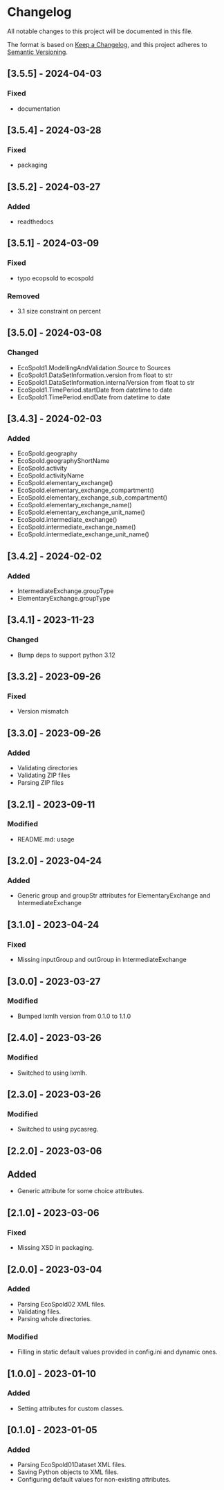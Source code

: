 # Changelog

All notable changes to this project will be documented in this file.

The format is based on [Keep a Changelog](https://keepachangelog.com/en/1.0.0/),
and this project adheres to [Semantic Versioning](https://semver.org/spec/v2.0.0.html).

## [3.5.5] - 2024-04-03

### Fixed

- documentation

## [3.5.4] - 2024-03-28

### Fixed

- packaging

## [3.5.2] - 2024-03-27

### Added

- readthedocs

## [3.5.1] - 2024-03-09

### Fixed

- typo ecopsold to ecospold

### Removed

- 3.1 size constraint on percent

## [3.5.0] - 2024-03-08

### Changed

- EcoSpold1.ModellingAndValidation.Source to Sources
- EcoSpold1.DataSetInformation.version from float to str
- EcoSpold1.DataSetInformation.internalVersion from float to str
- EcoSpold1.TimePeriod.startDate from datetime to date
- EcoSpold1.TimePeriod.endDate from datetime to date


## [3.4.3] - 2024-02-03

### Added

- EcoSpold.geography
- EcoSpold.geographyShortName
- EcoSpold.activity
- EcoSpold.activityName
- EcoSpold.elementary_exchange()
- EcoSpold.elementary_exchange_compartment()
- EcoSpold.elementary_exchange_sub_compartment()
- EcoSpold.elementary_exchange_name()
- EcoSpold.elementary_exchange_unit_name()
- EcoSpold.intermediate_exchange()
- EcoSpold.intermediate_exchange_name()
- EcoSpold.intermediate_exchange_unit_name()

## [3.4.2] - 2024-02-02

### Added

- IntermediateExchange.groupType
- ElementaryExchange.groupType

## [3.4.1] - 2023-11-23

### Changed

- Bump deps to support python 3.12

## [3.3.2] - 2023-09-26

### Fixed
- Version mismatch

## [3.3.0] - 2023-09-26

### Added
- Validating directories
- Validating ZIP files
- Parsing ZIP files

## [3.2.1] - 2023-09-11

### Modified
- README.md: usage

## [3.2.0] - 2023-04-24

### Added
- Generic group and groupStr attributes for ElementaryExchange and IntermediateExchange

## [3.1.0] - 2023-04-24

### Fixed
- Missing inputGroup and outGroup in IntermediateExchange

## [3.0.0] - 2023-03-27

### Modified
- Bumped lxmlh version from 0.1.0 to 1.1.0

## [2.4.0] - 2023-03-26

### Modified
- Switched to using lxmlh.

## [2.3.0] - 2023-03-26

### Modified
- Switched to using pycasreg.

## [2.2.0] - 2023-03-06

## Added
- Generic attribute for some choice attributes.

## [2.1.0] - 2023-03-06

### Fixed
- Missing XSD in packaging.

## [2.0.0] - 2023-03-04

### Added
- Parsing EcoSpold02 XML files.
- Validating files.
- Parsing whole directories.

### Modified
- Filling in static default values provided in config.ini and dynamic ones.

## [1.0.0] - 2023-01-10

### Added
- Setting attributes for custom classes.

## [0.1.0] - 2023-01-05

### Added
- Parsing EcoSpold01Dataset XML files.
- Saving Python objects to XML files.
- Configuring default values for non-existing attributes.
